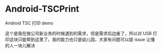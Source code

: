 # Android-TSCPrint
Android TSC 打印 demo

这个是我在做公司新业务的时候遇到的需求，但是需求后边废了，所以对 USB 打印这块只能帮到这里了，我的能力也只是幼儿园，大家有问题可以提 issue 让懂的人一块儿解决
